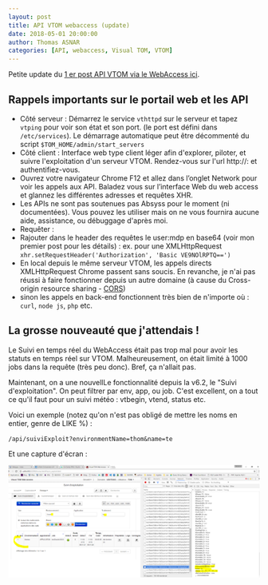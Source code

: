```yaml
---
layout: post
title: API VTOM webaccess (update)
date: 2018-05-01 20:00:00
author: Thomas ASNAR
categories: [API, webaccess, Visual TOM, VTOM]
---
```

Petite update du [1 er post API VTOM via le WebAccess ici](2015-02-10-api-vtom-web-access.md).

## Rappels importants sur le portail web et les API

* Côté serveur : Démarrez le service `vthttpd` sur le serveur et tapez `vtping` pour voir son état et son port. (le port est défini dans `/etc/services`). Le démarrage automatique peut être décommenté du script `$TOM_HOME/admin/start_servers`
* Côté client : Interface web type client léger afin d'explorer, piloter, et suivre l'exploitation d'un serveur VTOM. Rendez-vous sur l'url http://<nomdevotreserveur ou sonIP>:<port> et authentifiez-vous.
* Ouvrez votre navigateur Chrome F12 et allez dans l’onglet Network pour voir les appels aux API. Baladez vous sur l’interface Web du web access et glannez les différentes adresses et requêtes XHR.
* Les APIs ne sont pas soutenues pas Absyss pour le moment (ni documentées). Vous pouvez les utiliser mais on ne vous fournira aucune aide, assistance, ou débuggage d'après moi.
* Requêter : 
 * Rajouter dans le header des requêtes le user:mdp en base64 (voir mon premier post pour les détails) : ex. pour une XMLHttpRequest `xhr.setRequestHeader('Authorization', 'Basic VE9NOlRPTQ==')`
 * En local depuis le même serveur VTOM, les appels directs XMLHttpRequest Chrome passent sans soucis. En revanche, je n'ai pas réussi à faire fonctionner depuis un autre domaine (à cause du Cross-origin resource sharing - [CORS](https://developer.mozilla.org/fr/docs/Web/HTTP/CORS))
 * sinon les appels en back-end fonctionnent très bien de n'importe où : `curl`, `node js`, `php` etc. 

## La grosse nouveauté que j'attendais !

Le Suivi en temps réel du WebAccess était pas trop mal pour avoir les statuts en temps réel sur VTOM. Malheureusement, on était limité à 1000 jobs dans la requête (très peu donc). Bref, ça n'allait pas. 

Maintenant, on a une nouvellLe fonctionnalité depuis la v6.2, le "Suivi d'exploitation". On peut filtrer par env, app, ou job. C'est excellent, on a tout ce qu'il faut pour un suivi météo : vtbegin, vtend, status etc.

Voici un exemple (notez qu'on n'est pas obligé de mettre les noms en entier, genre de LIKE %) : 

```
/api/suiviExploit?environmentName=thom&name=te
```

Et une capture d'écran :

![Suivi d'exploitation VTOM WebAccess API](/wp-content/uploads/suivi_exploitation.png)
